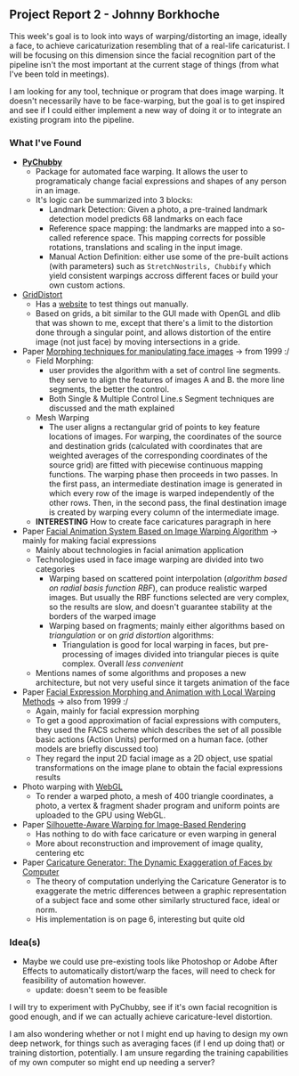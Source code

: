 ## Project Report 2 - Johnny Borkhoche

This week's goal is to look into ways of warping/distorting an image, ideally a face, to achieve caricaturization resembling that of a real-life caricaturist. I will be focusing on this dimension since the facial recognition part of the pipeline isn't the most important at the current stage of things (from what I've been told in meetings).   

I am looking for any tool, technique or program that does image warping. It doesn't necessarily have to be face-warping, but the goal is to get inspired and see if I could either implement a new way of doing it or to integrate an existing program into the pipeline.



### What I've Found

- **[PyChubby](https://github.com/jankrepl/pychubby)**
  - Package for automated face warping. It allows the user to programaticaly change facial expressions and shapes of any person in an image.
  - It's logic can be summarized into 3 blocks:
    - Landmark Detection: Given a photo, a pre-trained landmark detection model predicts 68 landmarks on each face
    - Reference space mapping: the landmarks are mapped into a so-called reference space. This mapping corrects for possible rotations, translations and scaling in the input image.
    - Manual Action Definition: either use some of the pre-built actions (with parameters) such as `StretchNostrils, Chubbify` which yield consistent warpings accross different faces or build your own custom actions.
- [GridDistort](https://github.com/snorpey/distort-grid)
  - Has a [website](https://snorpey.github.io/distort-grid/) to test things out manually. 
  - Based on grids, a bit similar to the GUI made with OpenGL and dlib that was shown to me, except that there's a limit to the distortion done through a singular point, and allows distortion of the entire image (not just face) by moving intersections in a gride.
- Paper [Morphing techniques for
  manipulating face images](https://link.springer.com/content/pdf/10.3758/BF03207733.pdf) -> from 1999 :/
  - Field Morphing:
    - user provides the algorithm with a set of control line segments. they serve to align the features of images A and B. the more line segments, the better the control.
    - Both Single & Multiple Control Line.s Segment techniques are discussed and the math explained
  - Mesh Warping
    - The user aligns a rectangular grid of points to key feature locations of images. For warping, the coordinates of the source and destination grids (calculated with coordinates that are weighted averages of the corresponding coordinates of the source grid) are fitted with piecewise continuous mapping functions. The warping phase then proceeds in two passes. In the first pass, an intermediate destination image is generated in which every row of the image is warped independently of the other rows. Then, in the second pass, the final destination image
      is created by warping every column of the intermediate image.
  - **INTERESTING** How to create face caricatures paragraph in here
- Paper [Facial Animation System Based on Image Warping 
  Algorithm](http://staff.ustc.edu.cn/~lfdong/research/SAPI50.pdf) -> mainly for making facial expressions
  - Mainly about technologies in facial animation application
  - Technologies used in face image warping are divided into two categories
    - Warping based on scattered point interpolation (*algorithm based on radial basis function RBF*), can produce realistic warped images. But usually the RBF functions selected are very complex, so the results are slow, and doesn't guarantee stability at the borders of the warped image
    - Warping based on fragments; mainly either algorithms based on *triangulation* or on *grid distortion* algorithms:
      - Triangulation is good for local warping in faces, but pre-processing of images divided into triangular pieces is quite complex. Overall *less convenient*
  - Mentions names of some algorithms and proposes a new architecture, but not very useful since it targets  animation of the face
- Paper [Facial Expression Morphing and Animation with Local Warping Methods](http://ivizlab.sfu.ca/arya/Papers/IEEE/Proceedings/I%20A%20P%20-%2098/Facial%20Expression%20Morphing.pdf)  -> also from 1999 :/
  - Again, mainly for facial expression morphing
  - To get a good approximation of facial expressions with computers, they used the FACS scheme which describes the set of all possible basic actions (Action Units) performed on a human face. (other models are briefly discussed too)
  - They regard the input 2D facial image as a 2D object, use spatial transformations on the image plane to obtain the facial expressions results
- Photo warping with [WebGL](https://testdrive-archive.azurewebsites.net/Graphics/Warp/Default.html)
  - To render a warped photo, a mesh of 400 triangle coordinates, a photo, a vertex & fragment shader program and uniform points are uploaded to the GPU using WebGL.
- Paper [Silhouette-Aware Warping for Image-Based Rendering](https://igl.ethz.ch/projects/IBR/warpibr_paper.pdf)
  - Has nothing to do with face caricature or even warping in general
  - More about reconstruction and improvement of image quality, centering etc
- Paper [Caricature Generator: The Dynamic Exaggeration of Faces by Computer](http://cutting.psych.cornell.edu/pubs/brennan.pdf)
  - The theory of computation  underlying the Caricature Generator is to exaggerate the metric differences between a graphic representation of a subject face and some other  similarly  structured face,  ideal  or norm.
  - His implementation is on page 6, interesting but quite old



### Idea(s) 

- Maybe we could use pre-existing tools like Photoshop or Adobe After Effects to automatically distort/warp the faces, will need to check for feasibility of automation however.
  - update: doesn't seem to be feasible

I will try to experiment with PyChubby, see if it's own facial recognition is good enough, and if we can actually achieve caricature-level distortion. 

I am also wondering whether or not I might end up having to design my own deep network, for things such as averaging faces (if I end up doing that) or training distortion, potentially. I am unsure regarding the training capabilities of my own computer so might end up needing a server?

